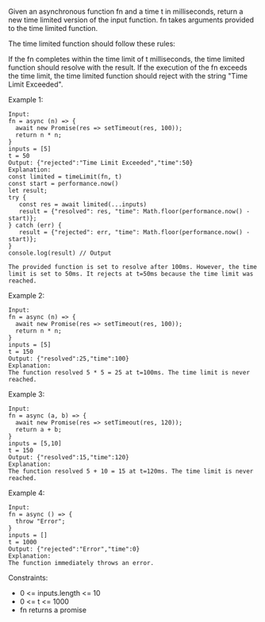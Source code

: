 Given an asynchronous function fn and a time t in milliseconds, return a new time limited version of the input function. fn takes arguments provided to the time limited function.

The time limited function should follow these rules:

If the fn completes within the time limit of t milliseconds, the time limited function should resolve with the result.
If the execution of the fn exceeds the time limit, the time limited function should reject with the string "Time Limit Exceeded".

Example 1:

```
Input:
fn = async (n) => {
  await new Promise(res => setTimeout(res, 100));
  return n * n;
}
inputs = [5]
t = 50
Output: {"rejected":"Time Limit Exceeded","time":50}
Explanation:
const limited = timeLimit(fn, t)
const start = performance.now()
let result;
try {
   const res = await limited(...inputs)
   result = {"resolved": res, "time": Math.floor(performance.now() - start)};
} catch (err) {
   result = {"rejected": err, "time": Math.floor(performance.now() - start)};
}
console.log(result) // Output

The provided function is set to resolve after 100ms. However, the time limit is set to 50ms. It rejects at t=50ms because the time limit was reached.
```

Example 2:

```
Input:
fn = async (n) => {
  await new Promise(res => setTimeout(res, 100));
  return n * n;
}
inputs = [5]
t = 150
Output: {"resolved":25,"time":100}
Explanation:
The function resolved 5 * 5 = 25 at t=100ms. The time limit is never reached.
```

Example 3:

```
Input:
fn = async (a, b) => {
  await new Promise(res => setTimeout(res, 120));
  return a + b;
}
inputs = [5,10]
t = 150
Output: {"resolved":15,"time":120}
Explanation:
​​​​The function resolved 5 + 10 = 15 at t=120ms. The time limit is never reached.
```

Example 4:

```
Input:
fn = async () => {
  throw "Error";
}
inputs = []
t = 1000
Output: {"rejected":"Error","time":0}
Explanation:
The function immediately throws an error.
```

Constraints:

- 0 <= inputs.length <= 10
- 0 <= t <= 1000
- fn returns a promise
